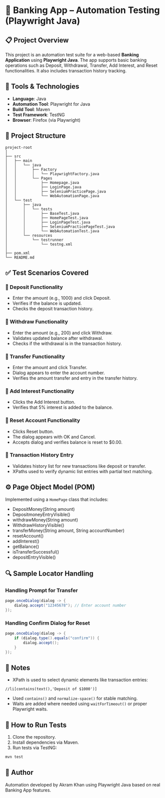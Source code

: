 # 🏦 Banking App – Automation Testing (Playwright Java)

## 📋 Project Overview

This project is an automation test suite for a web-based **Banking Application** using **Playwright Java**. The app supports basic banking operations such as Deposit, Withdrawal, Transfer, Add Interest, and Reset functionalities. It also includes transaction history tracking.&#x20;

## 🚀 Tools & Technologies

- **Language**: Java
- **Automation Tool**: Playwright for Java
- **Build Tool**: Maven
- **Test Framework**: TestNG
- **Browser**: Firefox (via Playwright)

## 📁 Project Structure

```
project-root
│
├── src
│   ├── main
│   │   └── java
│   │       ├── Factory
│   │       │   └── PlaywrightFactory.java
│   │       └── Pages
│   │           ├── Homepage.java
│   │           ├── LoginPage.java
│   │           ├── SeleniumPracticePage.java
│   │           └── WebAutomationPage.java
│   └── test
│       ├── java
│       │   └── tests
│       │       ├── BaseTest.java
│       │       ├── HomePageTest.java
│       │       ├── LoginPageTest.java
│       │       ├── SeleniumPracticePageTest.java
│       │       └── WebAutomationTest.java
│       └── resources
│           └── testrunner
│               └── testng.xml
│
├── pom.xml
└── README.md
```

## ✅ Test Scenarios Covered

### 🔹 Deposit Functionality

- Enter the amount (e.g., 1000) and click Deposit.
- Verifies if the balance is updated.
- Checks the deposit transaction history.

### 🔹 Withdraw Functionality

- Enter the amount (e.g., 200) and click Withdraw.
- Validates updated balance after withdrawal.
- Checks if the withdrawal is in the transaction history.

### 🔹 Transfer Functionality

- Enter the amount and click Transfer.
- Dialog appears to enter the account number.
- Verifies the amount transfer and entry in the transfer history.

### 🔹 Add Interest Functionality

- Clicks the Add Interest button.
- Verifies that 5% interest is added to the balance.

### 🔹 Reset Account Functionality

- Clicks Reset button.
- The dialog appears with OK and Cancel.
- Accepts dialog and verifies balance is reset to \$0.00.

### 🔹 Transaction History Entry

- Validates history list for new transactions like deposit or transfer.
- XPaths used to verify dynamic list entries with partial text matching.

## ⚙️ Page Object Model (POM)

Implemented using a `HomePage` class that includes:

- DepositMoney(String amount)
- DepositmoneyEntryVisible()
- withdrawMoney(String amount)
- WithdrawHistoryVisible()
- transferMoney(String amount, String accountNumber)
- resetAccount()
- addInterest()
- getBalance()
- isTransferSuccessful()
- depositEntryVisible()

## 🔍 Sample Locator Handling

### Handling Prompt for Transfer

```java
page.onceDialog(dialog -> {
    dialog.accept("12345678"); // Enter account number
});
```

### Handling Confirm Dialog for Reset

```java
page.onceDialog(dialog -> {
    if (dialog.type().equals("confirm")) {
        dialog.accept();
    }
});
```

## 📌 Notes

- XPath is used to select dynamic elements like transaction entries:

```xpath
//li[contains(text(),'Deposit of $1000')]
```

- Used `contains()` and `normalize-space()` for stable matching.
- Waits are added where needed using `waitForTimeout()` or proper Playwright waits.

## 📂 How to Run Tests

1. Clone the repository.
2. Install dependencies via Maven.
3. Run tests via TestNG:

```sh
mvn test
```

## 📓 Author

Automation developed by Akram Khan using Playwright Java based on real Banking App features.


